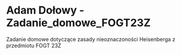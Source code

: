 # Adam Dołowy - Zadanie_domowe_FOGT23Z
Zadanie domowe dotyczące zasady nieoznaczoności Heisenberga z przedmiotu FOGT 23Z
